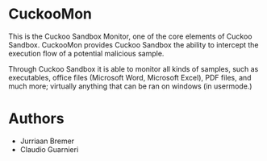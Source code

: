 CuckooMon
=========

This is the Cuckoo Sandbox Monitor, one of the core elements of Cuckoo
Sandbox. CuckooMon provides Cuckoo Sandbox the ability to intercept the
execution flow of a potential malicious sample.

Through Cuckoo Sandbox it is able to monitor all kinds of samples, such as
executables, office files (Microsoft Word, Microsoft Excel), PDF files, and
much more; virtually anything that can be ran on windows (in usermode.)

Authors
=======

- Jurriaan Bremer
- Claudio Guarnieri
